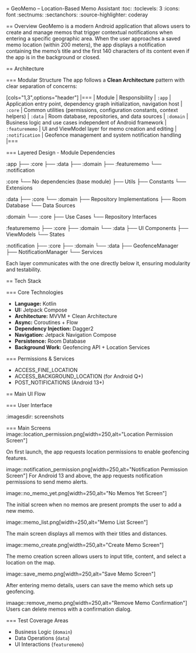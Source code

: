 = GeoMemo – Location-Based Memo Assistant
:toc:
:toclevels: 3
:icons: font
:sectnums:
:sectanchors:
:source-highlighter: coderay

== Overview
GeoMemo is a modern Android application that allows users to create and manage memos that trigger contextual notifications when entering a specific geographic area.
When the user approaches a saved memo location (within 200 meters), the app displays a notification containing the memo’s title and the first 140 characters of its content even if the app is in the background or closed.

== Architecture

=== Modular Structure
The app follows a **Clean Architecture** pattern with clear separation of concerns:

[cols="1,3",options="header"]
|===
| Module | Responsibility
| `:app` | Application entry point, dependency graph initialization, navigation host
| `:core` | Common utilities (permissions, configuration constants, context helpers)
| `:data` | Room database, repositories, and data sources
| `:domain` | Business logic and use cases independent of Android framework
| `:featurememo` | UI and ViewModel layer for memo creation and editing
| `:notification` | Geofence management and system notification handling
|===

=== Layered Design - Module Dependencies

:app
├── :core
├── :data
├── :domain
├── :featurememo
└── :notification

:core
└── No dependencies (base module)
    ├── Utils
    ├── Constants
    └── Extensions

:data
├── :core
└── :domain
    ├── Repository Implementations
    ├── Room Database
    └── Data Sources

:domain
└── :core
    ├── Use Cases
    └── Repository Interfaces

:featurememo
├── :core
├── :domain
└── :data
    ├── UI Components
    ├── ViewModels
    └── States

:notification
├── :core
├── :domain
└── :data
    ├── GeofenceManager
    ├── NotificationManager
    └── Services


Each layer communicates with the one directly below it, ensuring modularity and testability.

== Tech Stack

=== Core Technologies
* **Language:** Kotlin
* **UI:** Jetpack Compose
* **Architecture:** MVVM + Clean Architecture
* **Async:** Coroutines + Flow
* **Dependency Injection:** Dagger2
* **Navigation:** Jetpack Navigation Compose
* **Persistence:** Room Database
* **Background Work:** Geofencing API + Location Services

=== Permissions & Services
* ACCESS_FINE_LOCATION
* ACCESS_BACKGROUND_LOCATION (for Android Q+)
* POST_NOTIFICATIONS (Android 13+)


== Main UI Flow

=== User Interface

:imagesdir: screenshots

=== Main Screens
image::location_permission.png[width=250,alt="Location Permission Screen"]

On first launch, the app requests location permissions to enable geofencing features.

image::notification_permission.png[width=250,alt="Notification Permission Screen"]
For Android 13 and above, the app requests notification permissions to send memo alerts.

image::no_memo_yet.png[width=250,alt="No Memos Yet Screen"]

The initial screen when no memos are present prompts the user to add a new memo.

image::memo_list.png[width=250,alt="Memo List Screen"]

The main screen displays all memos with their titles and distances.

image::memo_create.png[width=250,alt="Create Memo Screen"]

The memo creation screen allows users to input title, content, and select a location on the map.

image::save_memo.png[width=250,alt="Save Memo Screen"]

After entering memo details, users can save the memo which sets up geofencing.

imaage::remove_memo.png[width=250,alt="Remove Memo Confirmation"]
Users can delete memos with a confirmation dialog.


=== Test Coverage Areas

* Business Logic (`domain`)
* Data Operations (`data`)
* UI Interactions (`featurememo`)



